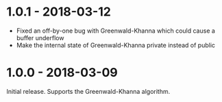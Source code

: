 # 1.0.1 - 2018-03-12
- Fixed an off-by-one bug with Greenwald-Khanna which could cause
  a buffer underflow
- Make the internal state of Greenwald-Khanna private instead of
  public

# 1.0.0 - 2018-03-09
Initial release.  Supports the Greenwald-Khanna algorithm.